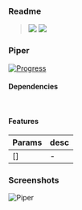 ### Readme

> [![](https://img.shields.io/badge/Main-readme‌‌‌‌‌‌‌-white)](../../readme.desc.md)
> [![](https://img.shields.io/badge/usage‌‌‌‌‌‌‌-orange)](usage.md)

### Piper

[![Progress](https://img.shields.io/badge/Demo-☐☐☐☐☐‌‌‌‌‌‌‌-blue)](https://krsln.github.io/NgLootBox/Piper)  

#### Dependencies

```
 
```

#### Features

Params | desc
 --- | ---  
[] | -

### Screenshots

![](https://github.com/krsln/NgLootBox/raw/master/piper/Screenshots/Piper.png "Piper")
